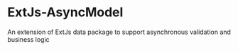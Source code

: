# ExtJs-AsyncModel
An extension of ExtJs data package to support asynchronous validation and business logic
